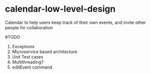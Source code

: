 # calendar-low-level-design
Calendar to help users keep track of their own events, and invite other people for collaboration

#TODO
1. Exceptions
2. Microservice based architecture
3. Unit Test cases
4. Multithreading?
5. editEvent command